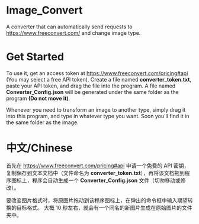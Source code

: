# Image_Convert
A converter that can automatically send requests to https://www.freeconvert.com/ and change image type.

# Get Started
To use it, get an access token at https://www.freeconvert.com/pricing#api (You may select a free API token).
Create a file named **converter_token.txt**, paste your API token, and drag the file into the program. A file named **Converter_Config.json** will be generated under the same folder as the program **(Do not move it)**.

Whenever you need to transform an image to another type, simply drag it into this program, and type in whatever type you want. Soon you'll find it in the same folder as the image.

# 中文/Chinese
首先在 https://www.freeconvert.com/pricing#api 申请一个免费的 API 密钥，复制保存到文本文档中（文件命名为 **converter_token.txt**），再将该文档拖到程序图标上，程序会自动生成一个 **Converter_Config.json** 文件（切勿移动或修改）。

要改变图片格式时，将原图片拖动到该程序图标上，在弹出的命令框中输入期望转换的目标格式。
大概 10 秒左右，就会有一个同名的新图片生成在原始图片的文件夹中。
